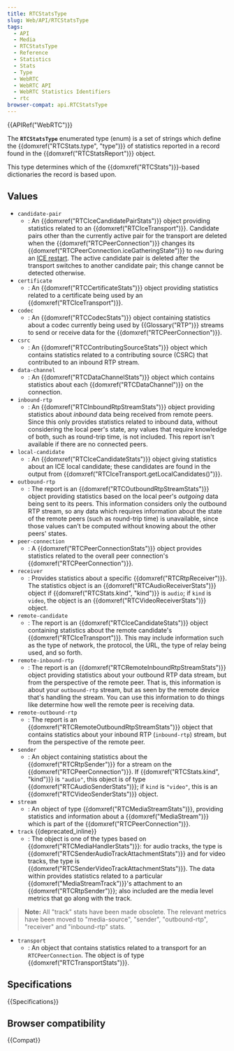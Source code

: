 ```yaml
---
title: RTCStatsType
slug: Web/API/RTCStatsType
tags:
  - API
  - Media
  - RTCStatsType
  - Reference
  - Statistics
  - Stats
  - Type
  - WebRTC
  - WebRTC API
  - WebRTC Statistics Identifiers
  - rtc
browser-compat: api.RTCStatsType
---
```

{{APIRef("WebRTC")}}

The **`RTCStatsType`** enumerated type (enum) is a set of strings which define the {{domxref("RTCStats.type", "type")}} of statistics reported in a record found in the {{domxref("RTCStatsReport")}} object.

This type determines which of the {{domxref("RTCStats")}}-based dictionaries the record is based upon.

## Values

- `candidate-pair`
  - : An {{domxref("RTCIceCandidatePairStats")}} object providing statistics related to an {{domxref("RTCIceTransport")}}. Candidate pairs other than the currently active pair for the transport are deleted when the {{domxref("RTCPeerConnection")}} changes its {{domxref("RTCPeerConnection.iceGatheringState")}} to `new` during an [ICE restart](/en-US/docs/Web/API/WebRTC_API/Session_lifetime#ICE_restart). The active candidate pair is deleted after the transport switches to another candidate pair; this change cannot be detected otherwise.
- `certificate`
  - : An {{domxref("RTCCertificateStats")}} object providing statistics related to a certificate being used by an {{domxref("RTCIceTransport")}}.
- `codec`
  - : An {{domxref("RTCCodecStats")}} object containing statistics about a codec currently being used by {{Glossary("RTP")}} streams to send or receive data for the {{domxref("RTCPeerConnection")}}.
- `csrc`
  - : An {{domxref("RTCContributingSourceStats")}} object which contains statistics related to a contributing source (CSRC) that contributed to an inbound RTP stream.
- `data-channel`
  - : An {{domxref("RTCDataChannelStats")}} object which contains statistics about each {{domxref("RTCDataChannel")}} on the connection.
- `inbound-rtp`
  - : An {{domxref("RTCInboundRtpStreamStats")}} object providing statistics about _inbound_ data being received from remote peers. Since this only provides statistics related to inbound data, without considering the local peer's state, any values that require knowledge of both, such as round-trip time, is not included. This report isn't available if there are no connected peers.
- `local-candidate`
  - : An {{domxref("RTCIceCandidateStats")}} object giving statistics about an ICE local candidate; these candidates are found in the output from {{domxref("RTCIceTransport.getLocalCandidates()")}}.
- `outbound-rtp`
  - : The report is an {{domxref("RTCOutboundRtpStreamStats")}} object providing statistics based on the local peer's _outgoing_ data being sent to its peers. This information considers only the outbound RTP stream, so any data which requires information about the state of the remote peers (such as round-trip time) is unavailable, since those values can't be computed without knowing about the other peers' states.
- `peer-connection`
  - : A {{domxref("RTCPeerConnectionStats")}} object provides statistics related to the overall peer connection's {{domxref("RTCPeerConnection")}}.
- `receiver`
  - : Provides statistics about a specific {{domxref("RTCRtpReceiver")}}. The statistics object is an {{domxref("RTCAudioReceiverStats")}} object if {{domxref("RTCStats.kind", "kind")}} is `audio`; if `kind` is `video`, the object is an {{domxref("RTCVideoReceiverStats")}} object.
- `remote-candidate`
  - : The report is an {{domxref("RTCIceCandidateStats")}} object containing statistics about the remote candidate's {{domxref("RTCIceTransport")}}. This may include information such as the type of network, the protocol, the URL, the type of relay being used, and so forth.
- `remote-inbound-rtp`
  - : The report is an {{domxref("RTCRemoteInboundRtpStreamStats")}} object providing statistics about your outbound RTP data stream, but from the perspective of the remote peer. That is, this information is about your `outbound-rtp` stream, but as seen by the remote device that's handling the stream. You can use this information to do things like determine how well the remote peer is receiving data.
- `remote-outbound-rtp`
  - : The report is an {{domxref("RTCRemoteOutboundRtpStreamStats")}} object that contains statistics about your inbound RTP (`inbound-rtp`) stream, but from the perspective of the remote peer.
- `sender`
  - : An object containing statistics about the {{domxref("RTCRtpSender")}} for a stream on the {{domxref("RTCPeerConnection")}}. If {{domxref("RTCStats.kind", "kind")}} is `"audio"`, this object is of type {{domxref("RTCAudioSenderStats")}}; if `kind` is `"video"`, this is an {{domxref("RTCVideoSenderStats")}} object.
- `stream`
  - : An object of type {{domxref("RTCMediaStreamStats")}}, providing statistics and information about a {{domxref("MediaStream")}} which is part of the {{domxref("RTCPeerConnection")}}.
- `track` {{deprecated_inline}}
  - : The object is one of the types based on {{domxref("RTCMediaHandlerStats")}}: for audio tracks, the type is {{domxref("RTCSenderAudioTrackAttachmentStats")}} and for video tracks, the type is {{domxref("RTCSenderVideoTrackAttachmentStats")}}. The data within provides statistics related to a particular {{domxref("MediaStreamTrack")}}'s attachment to an {{domxref("RTCRtpSender")}}; also included are the media level metrics that go along with the track.
> **Note:** All "track" stats have been made obsolete. The relevant metrics have been moved to "media-source", "sender", "outbound-rtp", "receiver" and "inbound-rtp" stats.
- `transport`
  - : An object that contains statistics related to a transport for an `RTCPeerConnection`. The object is of type {{domxref("RTCTransportStats")}}.

## Specifications

{{Specifications}}

## Browser compatibility

{{Compat}}
